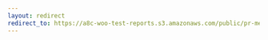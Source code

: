 ```yaml
---
layout: redirect
redirect_to: https://a8c-woo-test-reports.s3.amazonaws.com/public/pr-merge/38387/e2e/index.html
---
```

